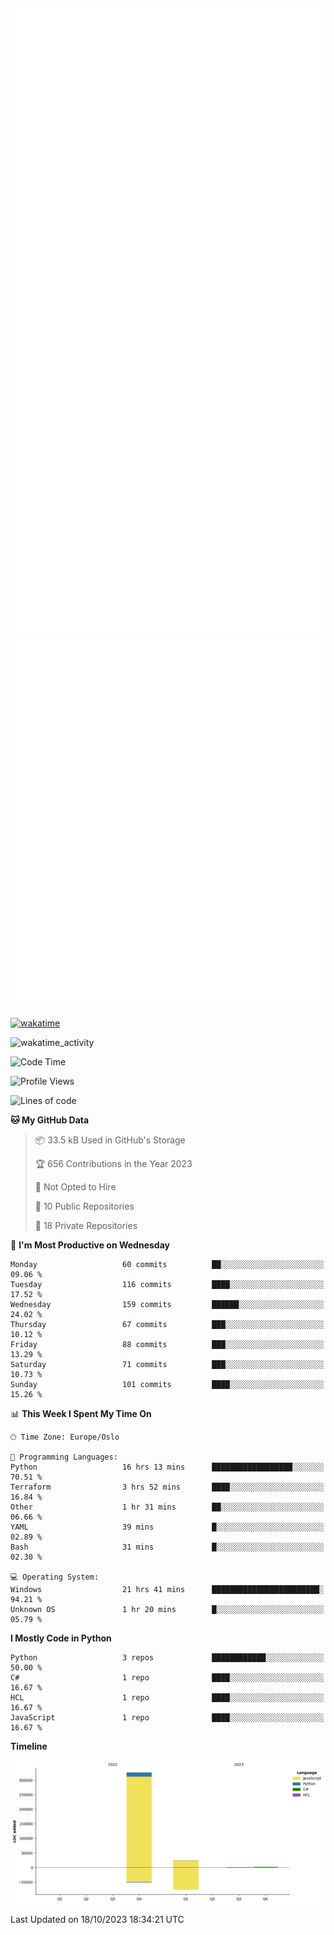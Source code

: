 ![Metrics](/metrics.svg)![Additional metrics](metrics.additional.svg)
----------------------------------------------------------------------------------------------------------------------------------------------------

[![wakatime](https://wakatime.com/badge/user/139c3dc8-b99d-475a-b6b4-e7663d03add8.svg)](https://wakatime.com/@139c3dc8-b99d-475a-b6b4-e7663d03add8)

![wakatime_activity](https://wakatime.com/share/@merca/d0fb6363-0f77-40ae-9525-9b9347ed2e36.svg)

<!--START_SECTION:waka-->
![Code Time](http://img.shields.io/badge/Code%20Time-6%2C825%20hrs%2034%20mins-blue)

![Profile Views](http://img.shields.io/badge/Profile%20Views-0-blue)

![Lines of code](https://img.shields.io/badge/From%20Hello%20World%20I%27ve%20Written-352.3%20thousand%20lines%20of%20code-blue)

**🐱 My GitHub Data** 

> 📦 33.5 kB Used in GitHub's Storage 
 > 
> 🏆 656 Contributions in the Year 2023
 > 
> 🚫 Not Opted to Hire
 > 
> 📜 10 Public Repositories 
 > 
> 🔑 18 Private Repositories 
 > 
📅 **I'm Most Productive on Wednesday** 

```text
Monday                   60 commits          ██░░░░░░░░░░░░░░░░░░░░░░░   09.06 % 
Tuesday                  116 commits         ████░░░░░░░░░░░░░░░░░░░░░   17.52 % 
Wednesday                159 commits         ██████░░░░░░░░░░░░░░░░░░░   24.02 % 
Thursday                 67 commits          ███░░░░░░░░░░░░░░░░░░░░░░   10.12 % 
Friday                   88 commits          ███░░░░░░░░░░░░░░░░░░░░░░   13.29 % 
Saturday                 71 commits          ███░░░░░░░░░░░░░░░░░░░░░░   10.73 % 
Sunday                   101 commits         ████░░░░░░░░░░░░░░░░░░░░░   15.26 % 
```


📊 **This Week I Spent My Time On** 

```text
🕑︎ Time Zone: Europe/Oslo

💬 Programming Languages: 
Python                   16 hrs 13 mins      ██████████████████░░░░░░░   70.51 % 
Terraform                3 hrs 52 mins       ████░░░░░░░░░░░░░░░░░░░░░   16.84 % 
Other                    1 hr 31 mins        ██░░░░░░░░░░░░░░░░░░░░░░░   06.66 % 
YAML                     39 mins             █░░░░░░░░░░░░░░░░░░░░░░░░   02.89 % 
Bash                     31 mins             █░░░░░░░░░░░░░░░░░░░░░░░░   02.30 % 

💻 Operating System: 
Windows                  21 hrs 41 mins      ████████████████████████░   94.21 % 
Unknown OS               1 hr 20 mins        █░░░░░░░░░░░░░░░░░░░░░░░░   05.79 % 
```

**I Mostly Code in Python** 

```text
Python                   3 repos             ████████████░░░░░░░░░░░░░   50.00 % 
C#                       1 repo              ████░░░░░░░░░░░░░░░░░░░░░   16.67 % 
HCL                      1 repo              ████░░░░░░░░░░░░░░░░░░░░░   16.67 % 
JavaScript               1 repo              ████░░░░░░░░░░░░░░░░░░░░░   16.67 % 
```



**Timeline**

![Lines of Code chart](https://raw.githubusercontent.com/merca/merca/current/assets/bar_graph.png)


 Last Updated on 18/10/2023 18:34:21 UTC
<!--END_SECTION:waka-->
